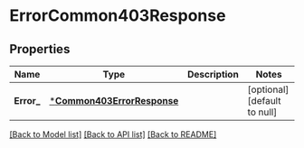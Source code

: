 # ErrorCommon403Response

## Properties
Name | Type | Description | Notes
------------ | ------------- | ------------- | -------------
**Error_** | [***Common403ErrorResponse**](Common403ErrorResponse.md) |  | [optional] [default to null]

[[Back to Model list]](../README.md#documentation-for-models) [[Back to API list]](../README.md#documentation-for-api-endpoints) [[Back to README]](../README.md)

